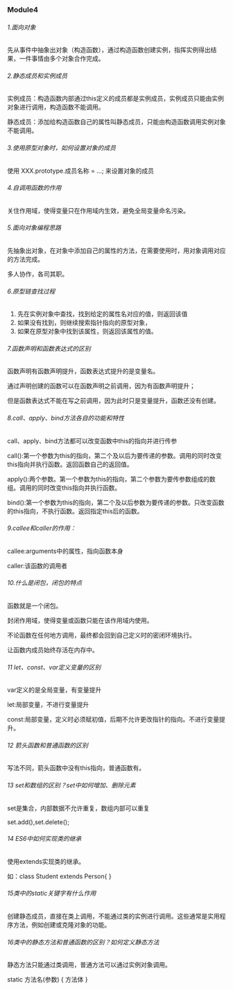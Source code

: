 ### Module4

###### 1.面向对象

先从事件中抽象出对象（构造函数），通过构造函数创建实例，指挥实例得出结果，一件事情由多个对象合作完成。

###### 2.静态成员和实例成员

实例成员：构造函数内部通过this定义的成员都是实例成员，实例成员只能由实例对象进行调用，构造函数不能调用。

静态成员：添加给构造函数自己的属性叫静态成员，只能由构造函数调用实例对象不能调用。

###### 3.使用原型对象时，如何设置对象的成员

使用 XXX.prototype.成员名称 = ...; 来设置对象的成员

###### 4.自调用函数的作用

关住作用域，使得变量只在作用域内生效，避免全局变量命名污染。

###### 5.面向对象编程思路

先抽象出对象，在对象中添加自己的属性的方法，在需要使用时，用对象调用对应的方法完成。

多人协作，各司其职。

###### 6.原型链查找过程

1. 先在实例对象中查找，找到给定的属性名对应的值，则返回该值
2. 如果没有找到，则继续搜索指针指向的原型对象，
3. 如果在原型对象中找到该属性，则返回该属性的值。

###### 7.函数声明和函数表达式的区别

函数声明有函数声明提升，函数表达式提升的是变量名。

通过声明创建的函数可以在函数声明之前调用，因为有函数声明提升；

但是函数表达式不能在写之前调用，因为此时只是变量提升，函数还没有创建。

###### 8.call、apply、bind方法各自的功能和特性

call、apply、bind方法都可以改变函数中this的指向并进行传参

call():第一个参数为this的指向，第二个及以后为要传递的参数。调用的同时改变this指向并执行函数。返回函数自己的返回值。

apply():两个参数。第一个参数为this的指向，第二个参数为要传参数组成的数组。调用的同时改变this指向并执行函数。

bind():第一个参数为this的指向，第二个及以后参数为要传递的参数。只改变函数的this指向，不执行函数。返回指定this后的函数。

###### 9.callee和caller的作用：

callee:arguments中的属性，指向函数本身

caller:该函数的调用者

###### 10.什么是闭包，闭包的特点

函数就是一个闭包。

封闭作用域，使得变量或函数只能在该作用域内使用。

不论函数在任何地方调用，最终都会回到自己定义时的密闭环境执行。

让函数内成员始终存活在内存中。

###### 11 let、const、var定义变量的区别

var定义的是全局变量，有变量提升

let:局部变量，不进行变量提升

const:局部变量，定义时必须赋初值，后期不允许更改指针的指向。不进行变量提升。

###### 12 箭头函数和普通函数的区别

写法不同，箭头函数中没有this指向，普通函数有。

###### 13 set和数组的区别？set中如何增加、删除元素

set是集合，内部数据不允许重复，数组内部可以重复

set.add(),set.delete();

###### 14 ES6中如何实现类的继承

使用extends实现类的继承。

如：class Student extends Person{   }

###### 15类中的static关键字有什么作用

创建静态成员，直接在类上调用，不能通过类的实例进行调用。这些通常是实用程序方法，例如创建或克隆对象的功能。

###### 16类中的静态方法和普通函数的区别？如何定义静态方法

静态方法只能通过类调用，普通方法可以通过实例对象调用。

static 方法名(参数) {   方法体   }



